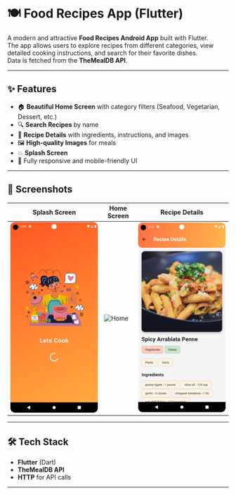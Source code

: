 # 🍽️ Food Recipes App (Flutter)

A modern and attractive **Food Recipes Android App** built with Flutter.  
The app allows users to explore recipes from different categories, view detailed cooking instructions, and search for their favorite dishes.  
Data is fetched from the **TheMealDB API**.

---

## ✨ Features

- 🏠 **Beautiful Home Screen** with category filters (Seafood, Vegetarian, Dessert, etc.)
- 🔍 **Search Recipes** by name
- 📜 **Recipe Details** with ingredients, instructions, and images
- 🖼 **High-quality Images** for meals
- 💥 **Splash Screen** 
- 📱 Fully responsive and mobile-friendly UI

---

## 📸 Screenshots

| Splash Screen | Home Screen | Recipe Details |
|--------------|-------------|----------------|
| ![Splash](assets/screenshots/splash.png) | ![Home](assets/screenshots/home.png) | ![Details](assets/screenshots/details.png) |


---

## 🛠 Tech Stack

- **Flutter** (Dart)
- **TheMealDB API**
- **HTTP** for API calls

---
